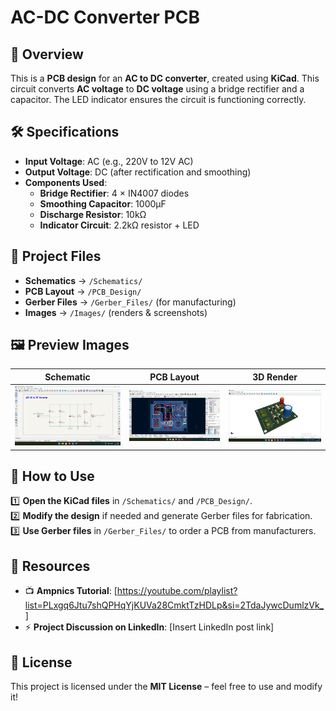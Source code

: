 # AC-DC Converter PCB  

## 📌 Overview  
This is a **PCB design** for an **AC to DC converter**, created using **KiCad**. This circuit converts **AC voltage** to **DC voltage** using a bridge rectifier and a capacitor. The LED indicator ensures the circuit is functioning correctly.  

## 🛠️ Specifications  
- **Input Voltage**: AC (e.g., 220V to 12V AC)  
- **Output Voltage**: DC (after rectification and smoothing)  
- **Components Used**:
  - **Bridge Rectifier**: 4 × IN4007 diodes  
  - **Smoothing Capacitor**: 1000µF  
  - **Discharge Resistor**: 10kΩ  
  - **Indicator Circuit**: 2.2kΩ resistor + LED  

## 📂 Project Files  
- **Schematics** → `/Schematics/`  
- **PCB Layout** → `/PCB_Design/`  
- **Gerber Files** → `/Gerber_Files/` (for manufacturing)  
- **Images** → `/Images/` (renders & screenshots)  

## 🖼️ Preview Images  
| Schematic | PCB Layout | 3D Render |
|-----------|------------|------------|
| ![Schematic](Images/schematic.png) | ![PCB](Images/pcb_layout.png) | ![3D](Images/3d_render.png) |

## 🔧 How to Use  
1️⃣ **Open the KiCad files** in `/Schematics/` and `/PCB_Design/`.  
2️⃣ **Modify the design** if needed and generate Gerber files for fabrication.  
3️⃣ **Use Gerber files** in `/Gerber_Files/` to order a PCB from manufacturers.  

## 🔗 Resources  
- 📺 **Ampnics Tutorial**: [https://youtube.com/playlist?list=PLxgq6Jtu7shQPHqYjKUVa28CmktTzHDLp&si=2TdaJywcDumlzVk_]  
- ⚡ **Project Discussion on LinkedIn**: [Insert LinkedIn post link]  

## 📜 License  
This project is licensed under the **MIT License** – feel free to use and modify it!
